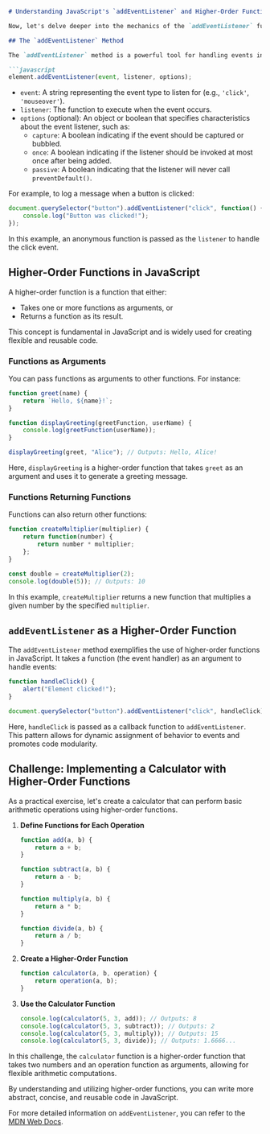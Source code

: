 ```markdown
# Understanding JavaScript's `addEventListener` and Higher-Order Functions

Now, let's delve deeper into the mechanics of the `addEventListener` function and understand the concept of higher-order functions in JavaScript.

## The `addEventListener` Method

The `addEventListener` method is a powerful tool for handling events in JavaScript. It allows you to specify a function to execute when a particular event occurs on an element. The basic syntax is:

```javascript
element.addEventListener(event, listener, options);
```

- `event`: A string representing the event type to listen for (e.g., `'click'`, `'mouseover'`).
- `listener`: The function to execute when the event occurs.
- `options` (optional): An object or boolean that specifies characteristics about the event listener, such as:
  - `capture`: A boolean indicating if the event should be captured or bubbled.
  - `once`: A boolean indicating if the listener should be invoked at most once after being added.
  - `passive`: A boolean indicating that the listener will never call `preventDefault()`.

For example, to log a message when a button is clicked:

```javascript
document.querySelector("button").addEventListener("click", function() {
    console.log("Button was clicked!");
});
```

In this example, an anonymous function is passed as the `listener` to handle the click event.

## Higher-Order Functions in JavaScript

A higher-order function is a function that either:

- Takes one or more functions as arguments, or
- Returns a function as its result.

This concept is fundamental in JavaScript and is widely used for creating flexible and reusable code.

### Functions as Arguments

You can pass functions as arguments to other functions. For instance:

```javascript
function greet(name) {
    return `Hello, ${name}!`;
}

function displayGreeting(greetFunction, userName) {
    console.log(greetFunction(userName));
}

displayGreeting(greet, "Alice"); // Outputs: Hello, Alice!
```

Here, `displayGreeting` is a higher-order function that takes `greet` as an argument and uses it to generate a greeting message.

### Functions Returning Functions

Functions can also return other functions:

```javascript
function createMultiplier(multiplier) {
    return function(number) {
        return number * multiplier;
    };
}

const double = createMultiplier(2);
console.log(double(5)); // Outputs: 10
```

In this example, `createMultiplier` returns a new function that multiplies a given number by the specified `multiplier`.

## `addEventListener` as a Higher-Order Function

The `addEventListener` method exemplifies the use of higher-order functions in JavaScript. It takes a function (the event handler) as an argument to handle events:

```javascript
function handleClick() {
    alert("Element clicked!");
}

document.querySelector("button").addEventListener("click", handleClick);
```

Here, `handleClick` is passed as a callback function to `addEventListener`. This pattern allows for dynamic assignment of behavior to events and promotes code modularity.

## Challenge: Implementing a Calculator with Higher-Order Functions

As a practical exercise, let's create a calculator that can perform basic arithmetic operations using higher-order functions.

1. **Define Functions for Each Operation**

   ```javascript
   function add(a, b) {
       return a + b;
   }

   function subtract(a, b) {
       return a - b;
   }

   function multiply(a, b) {
       return a * b;
   }

   function divide(a, b) {
       return a / b;
   }
   ```

2. **Create a Higher-Order Function**

   ```javascript
   function calculator(a, b, operation) {
       return operation(a, b);
   }
   ```

3. **Use the Calculator Function**

   ```javascript
   console.log(calculator(5, 3, add)); // Outputs: 8
   console.log(calculator(5, 3, subtract)); // Outputs: 2
   console.log(calculator(5, 3, multiply)); // Outputs: 15
   console.log(calculator(5, 3, divide)); // Outputs: 1.6666...
   ```

In this challenge, the `calculator` function is a higher-order function that takes two numbers and an operation function as arguments, allowing for flexible arithmetic computations.

By understanding and utilizing higher-order functions, you can write more abstract, concise, and reusable code in JavaScript.

For more detailed information on `addEventListener`, you can refer to the [MDN Web Docs](https://developer.mozilla.org/en-US/docs/Web/API/EventTarget/addEventListener).
``` 